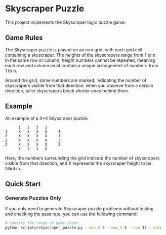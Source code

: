 # Skyscraper Puzzle

This project implements the Skyscraper logic puzzle game.

## Game Rules

The Skyscraper puzzle is played on an n×n grid, with each grid cell containing a skyscraper. The heights of the skyscrapers range from 1 to n.
In the same row or column, height numbers cannot be repeated, meaning each row and column must contain a unique arrangement of numbers from 1 to n.

Around the grid, some numbers are marked, indicating the number of skyscrapers visible from that direction: when you observe from a certain direction, taller skyscrapers block shorter ones behind them.

## Example

An example of a 4×4 Skyscraper puzzle:

```
      1   2   3   2 
1     X   X   X   X     4
2     X   X   X   X     1
2     X   X   X   X     3
2     X   X   X   X     2
      3   2   1   2
```

Here, the numbers surrounding the grid indicate the number of skyscrapers visible from that direction, and X represents the skyscraper height to be filled in.

## Quick Start

### Generate Puzzles Only

If you only need to generate Skyscraper puzzle problems without testing and checking the pass rate, you can use the following command:

```bash
# Specify the range of game sizes
python scripts/skyscraper_puzzle.py --min_n 4 --max_n 5 --num 15 --output data/custom_skyscraper_puzzles.jsonl
```